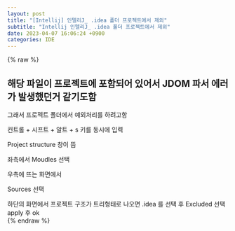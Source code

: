 ```yaml
---  
layout: post  
title: "[Intellij] 인텔리J_ .idea 폴더 프로젝트에서 제외"  
subtitle: "Intellij 인텔리J_ .idea 폴더 프로젝트에서 제외"  
date: 2023-04-07 16:06:24 +0900  
categories: IDE  
---  
```

{% raw %}  
## 해당 파일이 프로젝트에 포함되어 있어서 JDOM 파서 에러가 발생했던거 같기도함  
   그래서 프로젝트 폴더에서 예외처리를 하려고함  
  
컨트롤 + 시프트 + 알트  + s 키를 동시에 입력  
  
Project structure 창이 뜸  
  
좌측에서 Moudles 선택  
  
우측에 뜨는 화면에서  
  
Sources 선택  
  
하단의 화면에서 프로젝트 구조가 트리형태로 나오면 .idea 를 선택 후 Excluded 선택  
apply 후 ok                                                                           
{% endraw %}